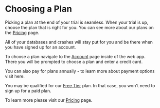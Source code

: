 # Choosing a Plan

Picking a plan at the end of your trial is seamless. When your trial is up, choose the plan that is right for you. You can see more about our plans on the [Pricing](https://www.bugsplat.com/plans) page.

All of your databases and crashes will stay put for you and be there when you have signed up for an account.

To choose a plan navigate to the [Account](https://app.bugsplat.com/v2/account) page inside of the web app. There you will be prompted to choose a plan and enter a credit card.

You can also pay for plans annually - to learn more about payment options visit here. 

You may be qualified for our [Free Tier](../free-plans-from-bugsplat/) plan. In that case, you won't need to sign up for a paid plan.

To learn more please visit our [Pricing](https://www.bugsplat.com/plans) page.

